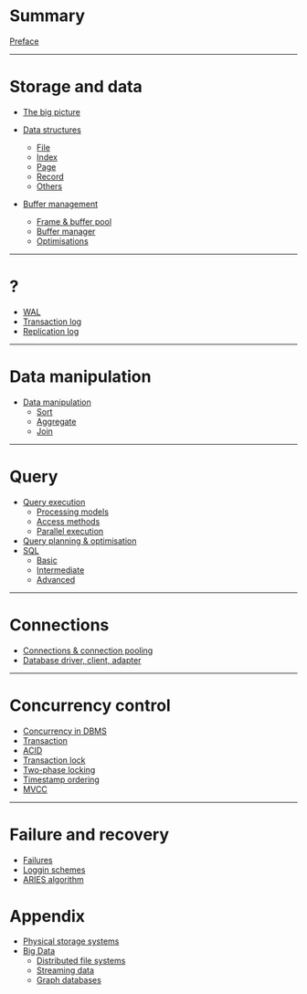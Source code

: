 # Summary

[Preface](./preface.md)

---

# Storage and data

- [The big picture](./storage/storage_management.md)

- [Data structures](./storage/data_structures/data_structures.md)
    - [File](./storage/data_structures/file.md)
    - [Index](./indexing/indexing.md)
    - [Page](./storage/data_structures/page.md)
    - [Record](./storage/data_structures/record.md)
    - [Others](./storage/data_structures/others.md)

- [Buffer management](./storage/buffer_management/buffer_management.md)
    - [Frame & buffer pool](./storage/buffer_management/frame_and_buffer_pool.md)
    - [Buffer manager](./storage/buffer_management/buffer_manager.md)
    - [Optimisations](./storage/buffer_management/optimisations.md)

---

# ?

- [WAL](./wal.md)
- [Transaction log](./transaction-log.md)
- [Replication log](./replication-log.md)

---

# Data manipulation

- [Data manipulation]()
    - [Sort]()
    - [Aggregate]()
    - [Join]()

---

# Query

- [Query execution](./query/query_execution.md)
    - [Processing models](./query/query_processing/processing_models.md)
    - [Access methods](./query/query_processing/access_methods.md)
    - [Parallel execution](./query/query_processing/parallel_execution.md)
- [Query planning & optimisation](./query/query_planning.md)
- [SQL]()
    - [Basic](./query/sql/basic.md)
    - [Intermediate]()
    - [Advanced](./query/sql/advanced.md)

---

# Connections

- [Connections & connection pooling]()
- [Database driver, client, adapter]()

---

# Concurrency control

- [Concurrency in DBMS](./concurrency/concurrency.md)
- [Transaction](./concurrency/transaction.md)
- [ACID](./concurrency/acid.md)
- [Transaction lock]()
- [Two-phase locking]()
- [Timestamp ordering]()
- [MVCC]()

---

# Failure and recovery

- [Failures]()
- [Loggin schemes]()
- [ARIES algorithm]()

# Appendix

- [Physical storage systems]()
- [Big Data]()
    - [Distributed file systems]()
    - [Streaming data]()
    - [Graph databases]()

